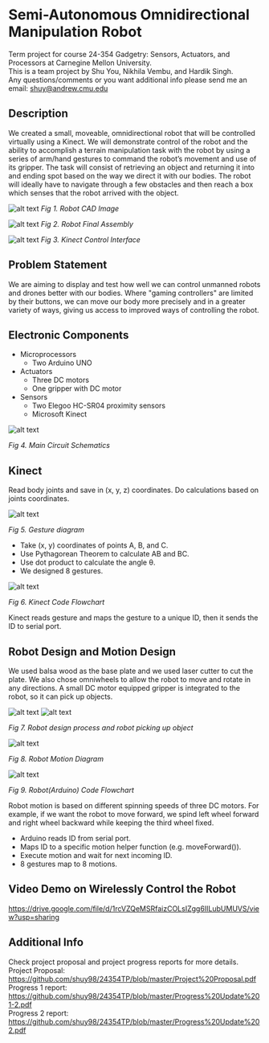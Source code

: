 # Semi-Autonomous Omnidirectional Manipulation Robot 
Term project for course 24-354 Gadgetry: Sensors, Actuators, and Processors at Carnegine Mellon University.  
This is a team project by Shu You, Nikhila Vembu, and Hardik Singh.  
Any questions/comments or you want additional info please send me an email: shuy@andrew.cmu.edu 

## Description
We created a small, moveable, omnidirectional robot that will be controlled virtually using a Kinect. We will demonstrate control of the robot and the ability to accomplish a terrain manipulation task with the robot by using a series of arm/hand gestures to command the robot’s movement and use of its gripper. The task will consist of retrieving an object and returning it into and ending spot based on the way we direct it with our bodies. The robot will ideally have to navigate through a few obstacles and then reach a box which senses that the robot arrived with the object.

![alt text](https://github.com/shuy98/24354TP/blob/master/presentation/img/cad_collage.JPG)
*Fig 1. Robot CAD Image*

![alt text](https://github.com/shuy98/24354TP/blob/master/img/assembly.jpg)
*Fig 2. Robot Final Assembly*

![alt text](https://github.com/shuy98/24354TP/blob/master/presentation/img/vlcsnap-2018-12-11-11h48m14s029.png)
*Fig 3. Kinect Control Interface*

## Problem Statement
We are aiming to display and test how well we can control unmanned robots and drones better with our bodies. 
Where "gaming controllers" are limited by their buttons, we can move our body more precisely and in a greater variety of ways, giving us access to improved ways of controlling the robot.

## Electronic Components
- Microprocessors 
  - Two Arduino UNO
- Actuators 
  - Three DC motors
  - One gripper with DC motor
- Sensors
  - Two Elegoo HC-SR04 proximity sensors
  - Microsoft Kinect

![alt text](https://github.com/shuy98/24354TP/blob/master/img/Picture8.jpg)

*Fig 4. Main Circuit Schematics*
  
## Kinect
Read body joints and save in (x, y, z) coordinates. Do calculations based on joints coordinates.
  
![alt text](https://github.com/shuy98/24354TP/blob/master/img/Picture3.png)

*Fig 5. Gesture diagram*

- Take (x, y) coordinates of points A, B, and C.
- Use Pythagorean Theorem to calculate AB and BC.
- Use dot product to calculate the angle θ.
- We designed 8 gestures.

![alt text](https://github.com/shuy98/24354TP/blob/master/img/Picture4.png)

*Fig 6. Kinect Code Flowchart*

Kinect reads gesture and maps the gesture to a unique ID, then it sends the ID to serial port. 

## Robot Design and Motion Design

We used balsa wood as the base plate and we used laser cutter to cut the plate. We also chose omniwheels to allow the robot to move and rotate in any directions. A small DC motor equipped gripper is integrated to the robot, so it can pick up objects.

![alt text](https://github.com/shuy98/24354TP/blob/master/img/Picture9.png)
![alt text](https://github.com/shuy98/24354TP/blob/master/img/Picture11.jpg)

*Fig 7. Robot design process and robot picking up object*

![alt text](https://github.com/shuy98/24354TP/blob/master/img/Picture5.jpg)

*Fig 8. Robot Motion Diagram*

![alt text](https://github.com/shuy98/24354TP/blob/master/img/Picture6.png)

*Fig 9. Robot(Arduino) Code Flowchart*

Robot motion is based on different spinning speeds of three DC motors. For example, if we want the robot to move forward, we spind left wheel forward and right wheel backward while keeping the third wheel fixed.

- Arduino reads ID from serial port. 
- Maps ID to a specific motion helper function (e.g. moveForward()).
- Execute motion and wait for next incoming ID.
- 8 gestures map to 8 motions.

  
## Video Demo on Wirelessly Control the Robot
https://drive.google.com/file/d/1rcVZQeMSRfaizCOLsIZgg6IILubUMUVS/view?usp=sharing

## Additional Info
Check project proposal and project progress reports for more details.  
Project Proposal: https://github.com/shuy98/24354TP/blob/master/Project%20Proposal.pdf  
Progress 1 report: https://github.com/shuy98/24354TP/blob/master/Progress%20Update%201-2.pdf  
Progress 2 report: https://github.com/shuy98/24354TP/blob/master/Progress%20Update%202.pdf  
